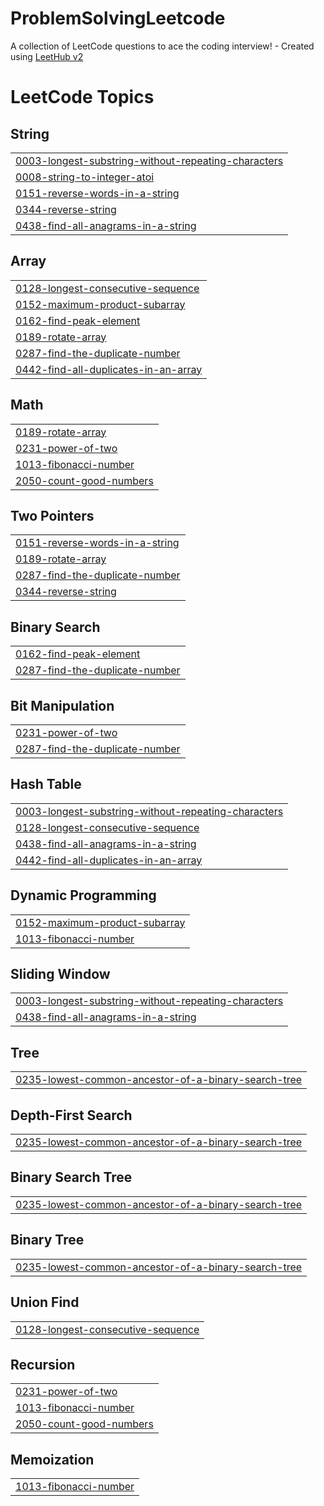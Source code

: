 # ProblemSolvingLeetcode
A collection of LeetCode questions to ace the coding interview! - Created using [LeetHub v2](https://github.com/arunbhardwaj/LeetHub-2.0)

<!---LeetCode Topics Start-->
# LeetCode Topics
## String
|  |
| ------- |
| [0003-longest-substring-without-repeating-characters](https://github.com/GONDIPALLIHARIPRIYA/ProblemSolvingLeetcode/tree/master/0003-longest-substring-without-repeating-characters) |
| [0008-string-to-integer-atoi](https://github.com/GONDIPALLIHARIPRIYA/ProblemSolvingLeetcode/tree/master/0008-string-to-integer-atoi) |
| [0151-reverse-words-in-a-string](https://github.com/GONDIPALLIHARIPRIYA/ProblemSolvingLeetcode/tree/master/0151-reverse-words-in-a-string) |
| [0344-reverse-string](https://github.com/GONDIPALLIHARIPRIYA/ProblemSolvingLeetcode/tree/master/0344-reverse-string) |
| [0438-find-all-anagrams-in-a-string](https://github.com/GONDIPALLIHARIPRIYA/ProblemSolvingLeetcode/tree/master/0438-find-all-anagrams-in-a-string) |
## Array
|  |
| ------- |
| [0128-longest-consecutive-sequence](https://github.com/GONDIPALLIHARIPRIYA/ProblemSolvingLeetcode/tree/master/0128-longest-consecutive-sequence) |
| [0152-maximum-product-subarray](https://github.com/GONDIPALLIHARIPRIYA/ProblemSolvingLeetcode/tree/master/0152-maximum-product-subarray) |
| [0162-find-peak-element](https://github.com/GONDIPALLIHARIPRIYA/ProblemSolvingLeetcode/tree/master/0162-find-peak-element) |
| [0189-rotate-array](https://github.com/GONDIPALLIHARIPRIYA/ProblemSolvingLeetcode/tree/master/0189-rotate-array) |
| [0287-find-the-duplicate-number](https://github.com/GONDIPALLIHARIPRIYA/ProblemSolvingLeetcode/tree/master/0287-find-the-duplicate-number) |
| [0442-find-all-duplicates-in-an-array](https://github.com/GONDIPALLIHARIPRIYA/ProblemSolvingLeetcode/tree/master/0442-find-all-duplicates-in-an-array) |
## Math
|  |
| ------- |
| [0189-rotate-array](https://github.com/GONDIPALLIHARIPRIYA/ProblemSolvingLeetcode/tree/master/0189-rotate-array) |
| [0231-power-of-two](https://github.com/GONDIPALLIHARIPRIYA/ProblemSolvingLeetcode/tree/master/0231-power-of-two) |
| [1013-fibonacci-number](https://github.com/GONDIPALLIHARIPRIYA/ProblemSolvingLeetcode/tree/master/1013-fibonacci-number) |
| [2050-count-good-numbers](https://github.com/GONDIPALLIHARIPRIYA/ProblemSolvingLeetcode/tree/master/2050-count-good-numbers) |
## Two Pointers
|  |
| ------- |
| [0151-reverse-words-in-a-string](https://github.com/GONDIPALLIHARIPRIYA/ProblemSolvingLeetcode/tree/master/0151-reverse-words-in-a-string) |
| [0189-rotate-array](https://github.com/GONDIPALLIHARIPRIYA/ProblemSolvingLeetcode/tree/master/0189-rotate-array) |
| [0287-find-the-duplicate-number](https://github.com/GONDIPALLIHARIPRIYA/ProblemSolvingLeetcode/tree/master/0287-find-the-duplicate-number) |
| [0344-reverse-string](https://github.com/GONDIPALLIHARIPRIYA/ProblemSolvingLeetcode/tree/master/0344-reverse-string) |
## Binary Search
|  |
| ------- |
| [0162-find-peak-element](https://github.com/GONDIPALLIHARIPRIYA/ProblemSolvingLeetcode/tree/master/0162-find-peak-element) |
| [0287-find-the-duplicate-number](https://github.com/GONDIPALLIHARIPRIYA/ProblemSolvingLeetcode/tree/master/0287-find-the-duplicate-number) |
## Bit Manipulation
|  |
| ------- |
| [0231-power-of-two](https://github.com/GONDIPALLIHARIPRIYA/ProblemSolvingLeetcode/tree/master/0231-power-of-two) |
| [0287-find-the-duplicate-number](https://github.com/GONDIPALLIHARIPRIYA/ProblemSolvingLeetcode/tree/master/0287-find-the-duplicate-number) |
## Hash Table
|  |
| ------- |
| [0003-longest-substring-without-repeating-characters](https://github.com/GONDIPALLIHARIPRIYA/ProblemSolvingLeetcode/tree/master/0003-longest-substring-without-repeating-characters) |
| [0128-longest-consecutive-sequence](https://github.com/GONDIPALLIHARIPRIYA/ProblemSolvingLeetcode/tree/master/0128-longest-consecutive-sequence) |
| [0438-find-all-anagrams-in-a-string](https://github.com/GONDIPALLIHARIPRIYA/ProblemSolvingLeetcode/tree/master/0438-find-all-anagrams-in-a-string) |
| [0442-find-all-duplicates-in-an-array](https://github.com/GONDIPALLIHARIPRIYA/ProblemSolvingLeetcode/tree/master/0442-find-all-duplicates-in-an-array) |
## Dynamic Programming
|  |
| ------- |
| [0152-maximum-product-subarray](https://github.com/GONDIPALLIHARIPRIYA/ProblemSolvingLeetcode/tree/master/0152-maximum-product-subarray) |
| [1013-fibonacci-number](https://github.com/GONDIPALLIHARIPRIYA/ProblemSolvingLeetcode/tree/master/1013-fibonacci-number) |
## Sliding Window
|  |
| ------- |
| [0003-longest-substring-without-repeating-characters](https://github.com/GONDIPALLIHARIPRIYA/ProblemSolvingLeetcode/tree/master/0003-longest-substring-without-repeating-characters) |
| [0438-find-all-anagrams-in-a-string](https://github.com/GONDIPALLIHARIPRIYA/ProblemSolvingLeetcode/tree/master/0438-find-all-anagrams-in-a-string) |
## Tree
|  |
| ------- |
| [0235-lowest-common-ancestor-of-a-binary-search-tree](https://github.com/GONDIPALLIHARIPRIYA/ProblemSolvingLeetcode/tree/master/0235-lowest-common-ancestor-of-a-binary-search-tree) |
## Depth-First Search
|  |
| ------- |
| [0235-lowest-common-ancestor-of-a-binary-search-tree](https://github.com/GONDIPALLIHARIPRIYA/ProblemSolvingLeetcode/tree/master/0235-lowest-common-ancestor-of-a-binary-search-tree) |
## Binary Search Tree
|  |
| ------- |
| [0235-lowest-common-ancestor-of-a-binary-search-tree](https://github.com/GONDIPALLIHARIPRIYA/ProblemSolvingLeetcode/tree/master/0235-lowest-common-ancestor-of-a-binary-search-tree) |
## Binary Tree
|  |
| ------- |
| [0235-lowest-common-ancestor-of-a-binary-search-tree](https://github.com/GONDIPALLIHARIPRIYA/ProblemSolvingLeetcode/tree/master/0235-lowest-common-ancestor-of-a-binary-search-tree) |
## Union Find
|  |
| ------- |
| [0128-longest-consecutive-sequence](https://github.com/GONDIPALLIHARIPRIYA/ProblemSolvingLeetcode/tree/master/0128-longest-consecutive-sequence) |
## Recursion
|  |
| ------- |
| [0231-power-of-two](https://github.com/GONDIPALLIHARIPRIYA/ProblemSolvingLeetcode/tree/master/0231-power-of-two) |
| [1013-fibonacci-number](https://github.com/GONDIPALLIHARIPRIYA/ProblemSolvingLeetcode/tree/master/1013-fibonacci-number) |
| [2050-count-good-numbers](https://github.com/GONDIPALLIHARIPRIYA/ProblemSolvingLeetcode/tree/master/2050-count-good-numbers) |
## Memoization
|  |
| ------- |
| [1013-fibonacci-number](https://github.com/GONDIPALLIHARIPRIYA/ProblemSolvingLeetcode/tree/master/1013-fibonacci-number) |
<!---LeetCode Topics End-->
